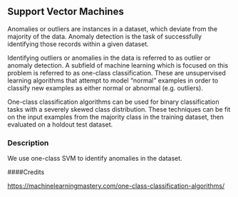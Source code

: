
## Support Vector Machines

Anomalies or outliers are instances in a dataset, which deviate from the majority of the data. Anomaly detection is the task of successfully identifying those records within a
given dataset.

Identifying outliers or anomalies in the data is referred to as outlier or anomaly detection. A subfield of machine learning which is focused on this problem is referred to as one-class classification. These are unsupervised learning algorithms that attempt to model “normal” examples in order to classify new examples as either normal or abnormal (e.g. outliers).

One-class classification algorithms can be used for binary classification tasks with a severely skewed class distribution. These techniques can be fit on the input examples from the majority class in the training dataset, then evaluated on a holdout test dataset.

### Description

We use one-class SVM to identify anomalies in the dataset.

####Credits

https://machinelearningmastery.com/one-class-classification-algorithms/

